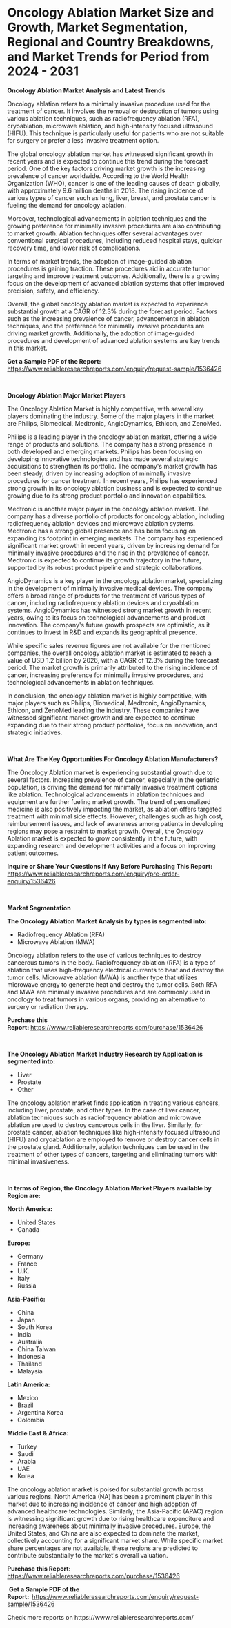 <p><h1>Oncology Ablation Market Size and Growth, Market Segmentation, Regional and Country Breakdowns, and Market Trends for Period from 2024 -  2031</h1></p><p><strong>Oncology Ablation Market Analysis and Latest Trends</strong></p>
<p><p>Oncology ablation refers to a minimally invasive procedure used for the treatment of cancer. It involves the removal or destruction of tumors using various ablation techniques, such as radiofrequency ablation (RFA), cryoablation, microwave ablation, and high-intensity focused ultrasound (HIFU). This technique is particularly useful for patients who are not suitable for surgery or prefer a less invasive treatment option.</p><p>The global oncology ablation market has witnessed significant growth in recent years and is expected to continue this trend during the forecast period. One of the key factors driving market growth is the increasing prevalence of cancer worldwide. According to the World Health Organization (WHO), cancer is one of the leading causes of death globally, with approximately 9.6 million deaths in 2018. The rising incidence of various types of cancer such as lung, liver, breast, and prostate cancer is fueling the demand for oncology ablation.</p><p>Moreover, technological advancements in ablation techniques and the growing preference for minimally invasive procedures are also contributing to market growth. Ablation techniques offer several advantages over conventional surgical procedures, including reduced hospital stays, quicker recovery time, and lower risk of complications.</p><p>In terms of market trends, the adoption of image-guided ablation procedures is gaining traction. These procedures aid in accurate tumor targeting and improve treatment outcomes. Additionally, there is a growing focus on the development of advanced ablation systems that offer improved precision, safety, and efficiency.</p><p>Overall, the global oncology ablation market is expected to experience substantial growth at a CAGR of 12.3% during the forecast period. Factors such as the increasing prevalence of cancer, advancements in ablation techniques, and the preference for minimally invasive procedures are driving market growth. Additionally, the adoption of image-guided procedures and development of advanced ablation systems are key trends in this market.</p></p>
<p><strong>Get a Sample PDF of the Report:&nbsp;</strong> <a href="https://www.reliableresearchreports.com/enquiry/request-sample/1536426">https://www.reliableresearchreports.com/enquiry/request-sample/1536426</a></p>
<p>&nbsp;</p>
<p><strong>Oncology Ablation Major Market Players</strong></p>
<p><p>The Oncology Ablation Market is highly competitive, with several key players dominating the industry. Some of the major players in the market are Philips, Biomedical, Medtronic, AngioDynamics, Ethicon, and ZenoMed. </p><p>Philips is a leading player in the oncology ablation market, offering a wide range of products and solutions. The company has a strong presence in both developed and emerging markets. Philips has been focusing on developing innovative technologies and has made several strategic acquisitions to strengthen its portfolio. The company's market growth has been steady, driven by increasing adoption of minimally invasive procedures for cancer treatment. In recent years, Philips has experienced strong growth in its oncology ablation business and is expected to continue growing due to its strong product portfolio and innovation capabilities.</p><p>Medtronic is another major player in the oncology ablation market. The company has a diverse portfolio of products for oncology ablation, including radiofrequency ablation devices and microwave ablation systems. Medtronic has a strong global presence and has been focusing on expanding its footprint in emerging markets. The company has experienced significant market growth in recent years, driven by increasing demand for minimally invasive procedures and the rise in the prevalence of cancer. Medtronic is expected to continue its growth trajectory in the future, supported by its robust product pipeline and strategic collaborations.</p><p>AngioDynamics is a key player in the oncology ablation market, specializing in the development of minimally invasive medical devices. The company offers a broad range of products for the treatment of various types of cancer, including radiofrequency ablation devices and cryoablation systems. AngioDynamics has witnessed strong market growth in recent years, owing to its focus on technological advancements and product innovation. The company's future growth prospects are optimistic, as it continues to invest in R&D and expands its geographical presence.</p><p>While specific sales revenue figures are not available for the mentioned companies, the overall oncology ablation market is estimated to reach a value of USD 1.2 billion by 2026, with a CAGR of 12.3% during the forecast period. The market growth is primarily attributed to the rising incidence of cancer, increasing preference for minimally invasive procedures, and technological advancements in ablation techniques.</p><p>In conclusion, the oncology ablation market is highly competitive, with major players such as Philips, Biomedical, Medtronic, AngioDynamics, Ethicon, and ZenoMed leading the industry. These companies have witnessed significant market growth and are expected to continue expanding due to their strong product portfolios, focus on innovation, and strategic initiatives.</p></p>
<p>&nbsp;</p>
<p><strong>What Are The Key Opportunities For Oncology Ablation Manufacturers?</strong></p>
<p><p>The Oncology Ablation market is experiencing substantial growth due to several factors. Increasing prevalence of cancer, especially in the geriatric population, is driving the demand for minimally invasive treatment options like ablation. Technological advancements in ablation techniques and equipment are further fueling market growth. The trend of personalized medicine is also positively impacting the market, as ablation offers targeted treatment with minimal side effects. However, challenges such as high cost, reimbursement issues, and lack of awareness among patients in developing regions may pose a restraint to market growth. Overall, the Oncology Ablation market is expected to grow consistently in the future, with expanding research and development activities and a focus on improving patient outcomes.</p></p>
<p><strong>Inquire or Share Your Questions If Any Before Purchasing This Report:</strong> <a href="https://www.reliableresearchreports.com/enquiry/pre-order-enquiry/1536426">https://www.reliableresearchreports.com/enquiry/pre-order-enquiry/1536426</a></p>
<p>&nbsp;</p>
<p><strong>Market Segmentation</strong></p>
<p><strong>The Oncology Ablation Market Analysis by types is segmented into:</strong></p>
<p><ul><li>Radiofrequency Ablation (RFA)</li><li>Microwave Ablation (MWA)</li></ul></p>
<p><p>Oncology ablation refers to the use of various techniques to destroy cancerous tumors in the body. Radiofrequency ablation (RFA) is a type of ablation that uses high-frequency electrical currents to heat and destroy the tumor cells. Microwave ablation (MWA) is another type that utilizes microwave energy to generate heat and destroy the tumor cells. Both RFA and MWA are minimally invasive procedures and are commonly used in oncology to treat tumors in various organs, providing an alternative to surgery or radiation therapy.</p></p>
<p><strong>Purchase this Report:&nbsp;</strong><a href="https://www.reliableresearchreports.com/purchase/1536426">https://www.reliableresearchreports.com/purchase/1536426</a></p>
<p>&nbsp;</p>
<p><strong>The Oncology Ablation Market Industry Research by Application is segmented into:</strong></p>
<p><ul><li>Liver</li><li>Prostate</li><li>Other</li></ul></p>
<p><p>The oncology ablation market finds application in treating various cancers, including liver, prostate, and other types. In the case of liver cancer, ablation techniques such as radiofrequency ablation and microwave ablation are used to destroy cancerous cells in the liver. Similarly, for prostate cancer, ablation techniques like high-intensity focused ultrasound (HIFU) and cryoablation are employed to remove or destroy cancer cells in the prostate gland. Additionally, ablation techniques can be used in the treatment of other types of cancers, targeting and eliminating tumors with minimal invasiveness.</p></p>
<p>&nbsp;</p>
<p><strong>In terms of Region, the Oncology Ablation Market Players available by Region are:</strong></p>
<p>
    <p> <strong> North America: </strong>
        <ul>
            <li>United States</li>
            <li>Canada</li>
        </ul>
        </p> 
    <p> <strong> Europe: </strong>
        <ul>
            <li>Germany</li>
            <li>France</li>
            <li>U.K.</li>
            <li>Italy</li>
            <li>Russia</li>
        </ul>
        </p> 
    <p> <strong> Asia-Pacific: </strong>
        <ul>
            <li>China</li>
            <li>Japan</li>
            <li>South Korea</li>
            <li>India</li>
            <li>Australia</li>
            <li>China Taiwan</li>
            <li>Indonesia</li>
            <li>Thailand</li>
            <li>Malaysia</li>
        </ul>
        </p> 
    <p> <strong> Latin America: </strong>
        <ul>
            <li>Mexico</li>
            <li>Brazil</li>
            <li>Argentina Korea</li>
            <li>Colombia</li>
        </ul>
        </p> 
    <p> <strong> Middle East & Africa: </strong>
        <ul>
            <li>Turkey</li>
            <li>Saudi</li>
            <li>Arabia</li>
            <li>UAE</li>
            <li>Korea</li>
        </ul>
    </p>
    </p>
<p><p>The oncology ablation market is poised for substantial growth across various regions. North America (NA) has been a prominent player in this market due to increasing incidence of cancer and high adoption of advanced healthcare technologies. Similarly, the Asia-Pacific (APAC) region is witnessing significant growth due to rising healthcare expenditure and increasing awareness about minimally invasive procedures. Europe, the United States, and China are also expected to dominate the market, collectively accounting for a significant market share. While specific market share percentages are not available, these regions are predicted to contribute substantially to the market's overall valuation.</p></p>
<p><strong>Purchase this Report: </strong><a href="https://www.reliableresearchreports.com/purchase/1536426">https://www.reliableresearchreports.com/purchase/1536426</a></p>
<p>&nbsp;<strong>Get a Sample PDF of the Report:&nbsp;&nbsp;</strong><a href="https://www.reliableresearchreports.com/enquiry/request-sample/1536426">https://www.reliableresearchreports.com/enquiry/request-sample/1536426</a></p>
<p><strong></strong></p>
<p>Check more reports on https://www.reliableresearchreports.com/</p>